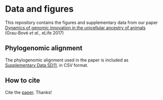 # Data and figures

This repository contains the figures and supplementary data from our paper [Dynamics of genomic innovation in the unicellular ancestry of animals](https://elifesciences.org/articles/26036) (Grau-Bové *et al.*, eLife 2017)


## Phylogenomic alignment

The phylogenomic alignment used in the paper is included as [Supplementary Data SD11](https://github.com/xgrau/dynamicsinnovation2017/blob/master/suppdata/SD11_phylogenomic_BVD57_dataset.csv), in CSV format.

## How to cite

Cite the [paper](https://elifesciences.org/articles/26036). Thanks!
